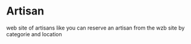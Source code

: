 # Artisan
web site of artisans like you can reserve an artisan from the wzb site by categorie and location 
